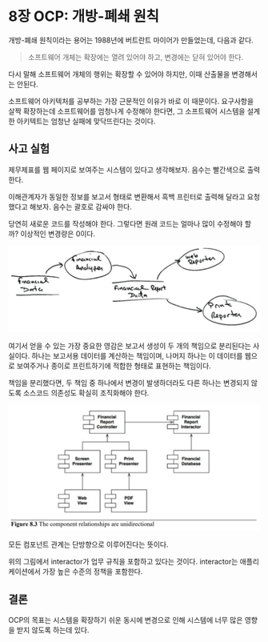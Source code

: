 # 8장 OCP: 개방-폐쇄 원칙

개방-폐쇄 원칙이라는 용어는 1988년에 버트란트 마이어가 만들었는데, 다음과 같다.

> 소프트웨어 개체는 확장에는 열려 있어야 하고, 변경에는 닫혀 있어야 한다.

다시 말해 소프트웨어 개체의 행위는 확장할 수 있어야 하지만, 이때 산출물을 변경해서는 안된다.

소프트웨어 아키텍처를 공부하는 가장 근문적인 이유가 바로 이 때문이다. 요구사항을 살짝 확장하는데 소프트웨어를 엄청나게 수정해야 한다면, 그 소프트웨어 시스템을 설계한 아키텍트는 엄청난 실패에 맞닥뜨린다는 것이다.



## 사고 실험

제무제표를 웹 페이지로 보여주는 시스템이 있다고 생각해보자. 음수는 빨간색으로 출력한다.

이해관계자가 동일한 정보를 보고서 형태로 변환해서 흑백 프린터로 출력해 달라고 요청했다고 해보자. 음수는 괄호로 감싸야 한다.

당연히 새로운 코드를 작성해야 한다. 그렇다면 원래 코드는 얼마나 많이 수정해야 할까? 이상적인 변경량은 0이다.



<img src="chapter-08.assets/8_1.png" alt="SRP 적용하기" style="zoom:67%;" />

여기서 얻을 수 있는 가장 중요한 영감은 보고서 생성이 두 개의 책임으로 분리된다는 사실이다. 하나는 보고서용 데이터를 계산하는 책임이며, 나머지 하나는 이 데이터를 웹으로 보여주거나 종이로 프린트하기에 적합한 형태로 표현하는 책임이다.

책임을 분리했다면, 두 책임 중 하나에서 변경이 발생하더라도 다른 하나는 변경되지 않도록 소스코드 의존성도 확실히 조직화해야 한다.

<img src="chapter-08.assets/8_3.png" alt="컴포넌트 관계는 단방향으로만 이루어진다." style="zoom:50%;" />

모든 컴포넌트 관계는 단방향으로 이루어진다는 뜻이다.

위의 그림에서 interactor가 업무 규칙을 포함하고 있다는 것이다. interactor는 애플리케이션에서 가장 높은 수준의 정책을 포함한다.



## 결론

OCP의 목표는 시스템을 확장하기 쉬운 동시에 변경으로 인해 시스템에 너무 많은 영향을 받지 않도록 하는데 있다.